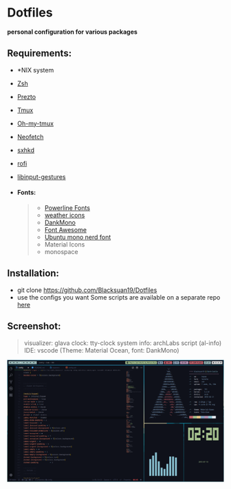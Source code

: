 # Dotfiles

**personal configuration for various packages**

## **Requirements:**

- \*NIX system
- [Zsh](https://github.com/robbyrussell/oh-my-zsh/wiki/Installing-ZSH)

- [Prezto](https://github.com/sorin-ionescu/prezto)
- [Tmux](https://github.com/tmux/tmux)
- [Oh-my-tmux](https://github.com/gpakosz/.tmux)
- [Neofetch](https://github.com/dylanaraps/neofetch/wiki/Installation)
- [sxhkd](https://github.com/baskerville/sxhkd)
- [rofi](https://github.com/DaveDavenport/rofi)
- [libinput-gestures](https://github.com/bulletmark/libinput-gestures)

- #### Fonts:
  > - [Powerline Fonts](https://github.com/powerline/fonts)
  > - [weather icons](https://github.com/erikflowers/weather-icons)
  > - [DankMono](https://dank.sh/)
  > - [Font Awesome](https://fontawesome.com/)
  > - [Ubuntu mono nerd font](https://github.com/ryanoasis/nerd-fonts)
  > - Material Icons
  > - monospace

## **Installation:**

- git clone https://github.com/Blacksuan19/Dotfiles
- use the configs you want
  Some scripts are available on a separate repo [here](http://github.com/blacksuan19/Scripts)

## **Screenshot:**

> visualizer: glava
> clock: tty-clock
> system info: archLabs script (al-info)
> IDE: vscode (Theme: Material Ocean, font: DankMono)

![alt text](https://raw.githubusercontent.com/Blacksuan19/Dotfiles/master/Screens/2019-07-19_02-20.png)
